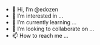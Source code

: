 - 👋 Hi, I’m @edozen
- 👀 I’m interested in ...
- 🌱 I’m currently learning ...
- 💞️ I’m looking to collaborate on ...
- 📫 How to reach me ...

<!---
edozen/edozen is a ✨ special ✨ repository because its `README.md` (this file) appears on your GitHub profile.
You can click the Preview link to take a look at your changes.
--->
